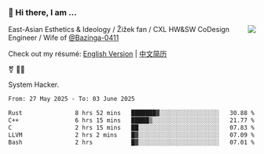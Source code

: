 ### 👋 Hi there, I am ...

<img align="right" src="https://github-readme-stats.vercel.app/api?username=vickiegpt&show_icons=true&icon_color=0366d6&bg_color=ffffff&hide_title=true" />

East-Asian Esthetics & Ideology / Žižek fan / CXL HW&SW CoDesign Engineer / Wife of [@Bazinga-0411](https://bazinga-0411.github.io/)

Check out my résumé: [English Version](http://asplos.dev/) | [中文简历](http://asplos.dev/CN.html)

⚧️ 
🏳️‍⚧️ 

System Hacker.


<!--START_SECTION:waka-->

```txt
From: 27 May 2025 - To: 03 June 2025

Rust               8 hrs 52 mins   ███████▓░░░░░░░░░░░░░░░░░   30.88 %
C++                6 hrs 15 mins   █████▒░░░░░░░░░░░░░░░░░░░   21.77 %
C                  2 hrs 15 mins   ██░░░░░░░░░░░░░░░░░░░░░░░   07.83 %
LLVM               2 hrs 2 mins    █▓░░░░░░░░░░░░░░░░░░░░░░░   07.09 %
Bash               2 hrs           █▓░░░░░░░░░░░░░░░░░░░░░░░   07.01 %
```

<!--END_SECTION:waka-->
